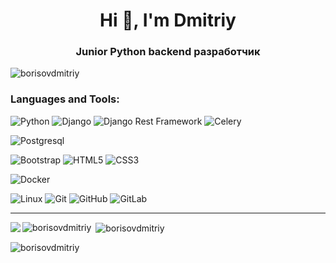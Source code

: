 <h1 align="center">Hi 👋, I'm Dmitriy</h1>
<h3 align="center">Junior Python backend разработчик</h3>

<p align="left"> <img src="https://komarev.com/ghpvc/?username=borisovdmitriy&label=Profile%20views&color=0e75b6&style=flat" alt="borisovdmitriy" /> </p>

<h3 align="left">Languages and Tools:</h3>

![Python](https://img.shields.io/badge/Python-v3.4+-green?style=flat-square&logo=Python&logoColor=white)
![Django](https://img.shields.io/badge/-Django-0aad48?style=flat-square&logo=Django)
![Django Rest Framework](https://img.shields.io/badge/DRF-red?style=flat-square&logo=Django)
![Celery](https://img.shields.io/badge/-Celery-%2300C7B7?style=flat-square&logo=Celery)


![Postgresql](https://img.shields.io/badge/-Postgresql-%232c3e50?style=flat-square&logo=Postgresql)



![Bootstrap](https://img.shields.io/badge/-Bootstrap-573D7C?style=flat-square&logo=Bootstrap&logoColor=whiter)
![HTML5](https://img.shields.io/badge/-HTML5-%23E44D27?style=flat-square&logo=html5&logoColor=ffffff)
![CSS3](https://img.shields.io/badge/-CSS3-%231572B6?style=flat-square&logo=css3)
<!--
![TypeScript](https://img.shields.io/badge/-TypeScript-007ACC?style=flat-square&logo=typescript&logoColor=white)
![TailwindCss](https://img.shields.io/badge/-TailwindCss-%231a202c?style=flat-square&logo=tailwind-css)
-->

![Docker](https://img.shields.io/badge/-Docker-46a2f1?style=flat-square&logo=docker&logoColor=white)

![Linux](https://img.shields.io/badge/Linux-black?style=flat-square&logo=linux)
![Git](https://img.shields.io/badge/-Git-black?style=flat-square&logo=git)
![GitHub](https://img.shields.io/badge/-GitHub-181717?style=flat-square&logo=github)
![GitLab](https://img.shields.io/badge/-GitLab-FCA121?style=flat-square&logo=gitlab)

<hr> 

<p><img align="left" src="https://github-profile-summary-cards.vercel.app/api/cards/profile-details?username=BorisovDmitriy&theme=github"/></p>

<p><img align="left" src="https://github-readme-stats.vercel.app/api/top-langs?username=borisovdmitriy&show_icons=true&locale=en&layout=compact" alt="borisovdmitriy" /></p>

<p>&nbsp;<img align="center" src="https://github-readme-stats.vercel.app/api?username=borisovdmitriy&show_icons=true&locale=en" alt="borisovdmitriy" /></p>

<p><img align="center" src="https://github-readme-streak-stats.herokuapp.com/?user=borisovdmitriy&" alt="borisovdmitriy" /></p>
